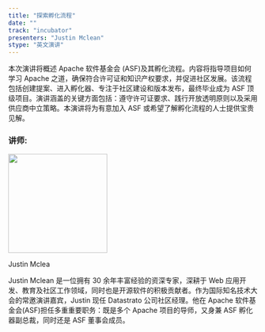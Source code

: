 ```yaml
---
title: "探索孵化流程"
date: ""
track: "incubator"
presenters: "Justin Mclean"
stype: "英文演讲"
---
```


本次演讲将概述 Apache 软件基金会 (ASF)及其孵化流程。内容将指导项目如何学习 Apache 之道，确保符合许可证和知识产权要求，并促进社区发展。该流程包括创建提案、进入孵化器、专注于社区建设和版本发布，最终毕业成为 ASF 顶级项目。演讲涵盖的关键方面包括：遵守许可证要求、践行开放透明原则以及采用供应商中立策略。本演讲将为有意加入 ASF 或希望了解孵化流程的人士提供宝贵见解。

### 讲师:

<img src="https://sessionize.com/image/f7f9-400o400o1-psgL8jgznDsATwZF9JLL66.jpg" width="200" /><br/>

Justin Mclea

Justin Mclean 是一位拥有 30 余年丰富经验的资深专家，深耕于 Web 应用开发、教育及社区工作领域，同时也是开源软件的积极贡献者。作为国际知名技术大会的常邀演讲嘉宾，Justin 现任 Datastrato 公司社区经理。他在 Apache 软件基金会(ASF)担任多重重要职务：既是多个 Apache 项目的导师，又身兼 ASF 孵化器副总裁，同时还是 ASF 董事会成员。